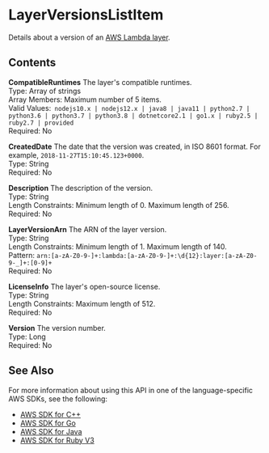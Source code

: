 # LayerVersionsListItem<a name="API_LayerVersionsListItem"></a>

Details about a version of an [AWS Lambda layer](https://docs.aws.amazon.com/lambda/latest/dg/configuration-layers.html)\.

## Contents<a name="API_LayerVersionsListItem_Contents"></a>

 **CompatibleRuntimes**   <a name="SSS-Type-LayerVersionsListItem-CompatibleRuntimes"></a>
The layer's compatible runtimes\.  
Type: Array of strings  
Array Members: Maximum number of 5 items\.  
Valid Values:` nodejs10.x | nodejs12.x | java8 | java11 | python2.7 | python3.6 | python3.7 | python3.8 | dotnetcore2.1 | go1.x | ruby2.5 | ruby2.7 | provided`   
Required: No

 **CreatedDate**   <a name="SSS-Type-LayerVersionsListItem-CreatedDate"></a>
The date that the version was created, in ISO 8601 format\. For example, `2018-11-27T15:10:45.123+0000`\.  
Type: String  
Required: No

 **Description**   <a name="SSS-Type-LayerVersionsListItem-Description"></a>
The description of the version\.  
Type: String  
Length Constraints: Minimum length of 0\. Maximum length of 256\.  
Required: No

 **LayerVersionArn**   <a name="SSS-Type-LayerVersionsListItem-LayerVersionArn"></a>
The ARN of the layer version\.  
Type: String  
Length Constraints: Minimum length of 1\. Maximum length of 140\.  
Pattern: `arn:[a-zA-Z0-9-]+:lambda:[a-zA-Z0-9-]+:\d{12}:layer:[a-zA-Z0-9-_]+:[0-9]+`   
Required: No

 **LicenseInfo**   <a name="SSS-Type-LayerVersionsListItem-LicenseInfo"></a>
The layer's open\-source license\.  
Type: String  
Length Constraints: Maximum length of 512\.  
Required: No

 **Version**   <a name="SSS-Type-LayerVersionsListItem-Version"></a>
The version number\.  
Type: Long  
Required: No

## See Also<a name="API_LayerVersionsListItem_SeeAlso"></a>

For more information about using this API in one of the language\-specific AWS SDKs, see the following:
+  [AWS SDK for C\+\+](https://docs.aws.amazon.com/goto/SdkForCpp/lambda-2015-03-31/LayerVersionsListItem) 
+  [AWS SDK for Go](https://docs.aws.amazon.com/goto/SdkForGoV1/lambda-2015-03-31/LayerVersionsListItem) 
+  [AWS SDK for Java](https://docs.aws.amazon.com/goto/SdkForJava/lambda-2015-03-31/LayerVersionsListItem) 
+  [AWS SDK for Ruby V3](https://docs.aws.amazon.com/goto/SdkForRubyV3/lambda-2015-03-31/LayerVersionsListItem) 
